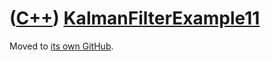 # ([C++](Cpp.md)) [KalmanFilterExample11](CppKalmanFilterExample11.md)

Moved to [its own GitHub](https://github.com/richelbilderbeek/KalmanFilterExample11).